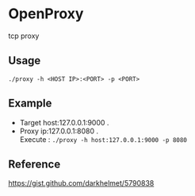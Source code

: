# OpenProxy
tcp proxy

## Usage
```./proxy -h <HOST IP>:<PORT> -p <PORT>```

## Example
* Target host:127.0.0.1:9000 . 
* Proxy ip:127.0.0.1:8080 .      
Execute : ```./proxy -h host:127.0.0.1:9000 -p 8080```

## Reference
https://gist.github.com/darkhelmet/5790838
